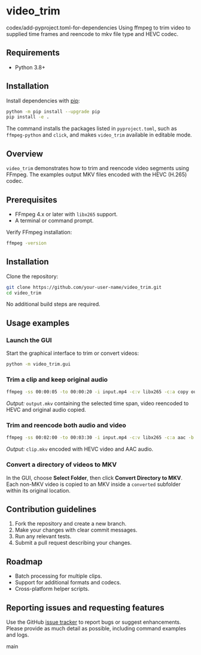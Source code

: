 # video_trim

codex/add-pyproject.toml-for-dependencies
Using ffmpeg to trim video to supplied time frames and reencode to mkv file type and HEVC codec.

## Requirements

- Python 3.8+

## Installation

Install dependencies with [pip](https://pip.pypa.io/):

```bash
python -m pip install --upgrade pip
pip install -e .
```

The command installs the packages listed in `pyproject.toml`, such as `ffmpeg-python` and `click`, and makes `video_trim` available in editable mode.
## Overview
`video_trim` demonstrates how to trim and reencode video segments using FFmpeg. The examples output MKV files encoded with the HEVC (H.265) codec.

## Prerequisites
- FFmpeg 4.x or later with `libx265` support.
- A terminal or command prompt.

Verify FFmpeg installation:

```bash
ffmpeg -version
```

## Installation
Clone the repository:

```bash
git clone https://github.com/your-user-name/video_trim.git
cd video_trim
```

No additional build steps are required.

## Usage examples

### Launch the GUI
Start the graphical interface to trim or convert videos:

```bash
python -m video_trim.gui
```

### Trim a clip and keep original audio
```bash
ffmpeg -ss 00:00:05 -to 00:00:20 -i input.mp4 -c:v libx265 -c:a copy output.mkv
```
*Output:* `output.mkv` containing the selected time span, video reencoded to HEVC and original audio copied.

### Trim and reencode both audio and video
```bash
ffmpeg -ss 00:02:00 -to 00:03:30 -i input.mp4 -c:v libx265 -c:a aac -b:a 192k clip.mkv
```
*Output:* `clip.mkv` encoded with HEVC video and AAC audio.

### Convert a directory of videos to MKV
In the GUI, choose **Select Folder**, then click **Convert Directory to MKV**.
Each non-MKV video is copied to an MKV inside a `converted` subfolder within its
original location.

## Contribution guidelines
1. Fork the repository and create a new branch.
2. Make your changes with clear commit messages.
3. Run any relevant tests.
4. Submit a pull request describing your changes.

## Roadmap
- Batch processing for multiple clips.
- Support for additional formats and codecs.
- Cross-platform helper scripts.

## Reporting issues and requesting features
Use the GitHub [issue tracker](https://github.com/your-user-name/video_trim/issues) to report bugs or suggest enhancements. Please provide as much detail as possible, including command examples and logs.

main
